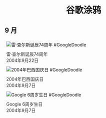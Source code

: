 
<h1 align="center"> 谷歌涂鸦 </h1>




## 9 月

<div class="image">


<img src="https://lh3.googleusercontent.com/Q4CxxbGlCsgwxL7189vH52ZImzf2bFZ8c3_3wevhAEo2SLNKGeyPpVON1lhkTkfCv3OS0UlimT8Q0mAL1WF5AW6s_ifd4-DErdtFoZ4=s660" alt="雷·查尔斯诞辰74周年 #GoogleDoodle" style="margin: 5px"/>
<div class="info" style="font-size: 14px; color:#333333; margin:5px"><div class="title">雷·查尔斯诞辰74周年</div><div class="date">2004年9月22日</div></div>

<img src="https://www.google.com/logos/2004/brazil.gif" alt="2004年巴西国庆日 #GoogleDoodle" style="margin: 5px"/>
<div class="info" style="font-size: 14px; color:#333333; margin:5px"><div class="title">2004年巴西国庆日</div><div class="date">2004年9月7日</div></div>

<img src="https://lh3.googleusercontent.com/ey1t4e8-P8QULho9Ghk2xUKGraz9xIN81q8_u44kLew16TJljxgbD5ghvPazT1yPDdVyQV_l2vzZ_bWPVH7i5auJ6ig2PlK8rePRCOKd=s660" alt="Google 6周岁生日 #GoogleDoodle" style="margin: 5px"/>
<div class="info" style="font-size: 14px; color:#333333; margin:5px"><div class="title">Google 6周岁生日</div><div class="date">2004年9月7日</div></div>

</div>








